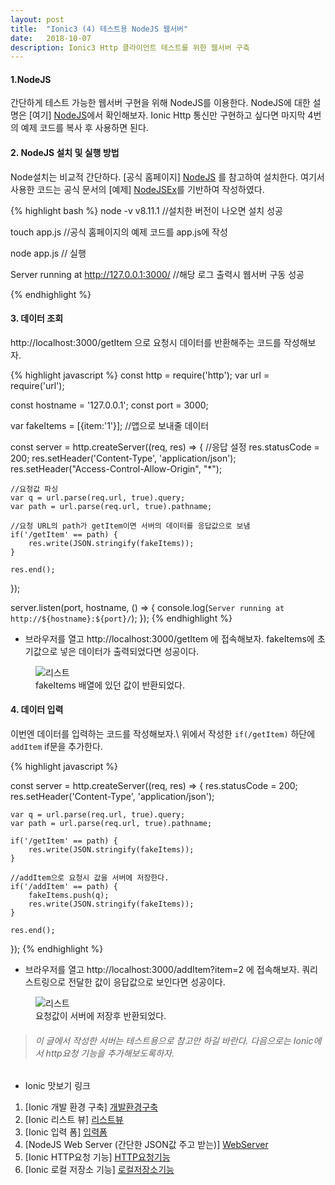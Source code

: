 ```yaml
---
layout: post
title:  "Ionic3 (4) 테스트용 NodeJS 웹서버"
date:   2018-10-07
description: Ionic3 Http 클라이언트 테스트를 위한 웹서버 구축
---
```

#### 1.NodeJS
간단하게 테스트 가능한 웹서버 구현을 위해 NodeJS를 이용한다.
NodeJS에 대한 설명은 [여기] [NodeJS]에서 확인해보자.
Ionic Http 통신만 구현하고 싶다면 마지막 4번의 예제 코드를 복사 후 사용하면 된다.

#### 2. NodeJS 설치 및 실행 방법
Node설치는 비교적 간단하다. [공식 홈페이지] [NodeJS] 를 참고하여 설치한다.
여기서 사용한 코드는 공식 문서의 [예제] [NodeJSEx]를 기반하여 작성하였다.

{% highlight bash %}
node -v
v8.11.1 //설치한 버전이 나오면 설치 성공

touch app.js
//공식 홈페이지의 예제 코드를 app.js에 작성

node app.js // 실행

Server running at http://127.0.0.1:3000/ //해당 로그 출력시 웹서버 구동 성공

{% endhighlight %}

#### 3. 데이터 조회
http://localhost:3000/getItem 으로 요청시 데이터를 반환해주는 코드를 작성해보자.

{% highlight javascript %}
const http = require('http');
var url = require('url');

const hostname = '127.0.0.1';
const port = 3000;

var fakeItems = [{item:'1'}]; //앱으로 보내줄 데이터

const server = http.createServer((req, res) => {
    //응답 설정
    res.statusCode = 200;
    res.setHeader('Content-Type', 'application/json');
    res.setHeader("Access-Control-Allow-Origin", "*");
    
    //요청값 파싱
    var q = url.parse(req.url, true).query;
    var path = url.parse(req.url, true).pathname;

    //요청 URL의 path가 getItem이면 서버의 데이터를 응답값으로 보냄
    if('/getItem' == path) {
        res.write(JSON.stringify(fakeItems));
    }

    res.end();
});

server.listen(port, hostname, () => {
    console.log(`Server running at http://${hostname}:${port}/`);
});
{% endhighlight %}

* 브라우저를 열고 http://localhost:3000/getItem 에 접속해보자. fakeItems에 초기값으로 넣은 데이터가 출력되었다면 성공이다.


<figure>
	<img src="{{ '/assets/img/post/20181007_img1.png' | prepend: site.baseurl }}" alt="리스트 "> 
	<figcaption>fakeItems 배열에 있던 값이 반환되었다.</figcaption>
</figure>

#### 4. 데이터 입력
이번엔 데이터를 입력하는 코드를 작성해보자.\\
위에서 작성한 `if(/getItem)` 하단에 `addItem`  if문을 추가한다.

{% highlight javascript %}

const server = http.createServer((req, res) => {
    res.statusCode = 200;
    res.setHeader('Content-Type', 'application/json');

    var q = url.parse(req.url, true).query;
    var path = url.parse(req.url, true).pathname;

    if('/getItem' == path) {
        res.write(JSON.stringify(fakeItems));
    }
    
    //addItem으로 요청시 값을 서버에 저장한다.
    if('/addItem' == path) {
        fakeItems.push(q);
        res.write(JSON.stringify(fakeItems));
    }

    res.end();
});
{% endhighlight %}

* 브라우저를 열고 http://localhost:3000/addItem?item=2 에 접속해보자. 쿼리 스트링으로 전달한 값이 응답값으로 보인다면 성공이다.

<figure>
	<img src="{{ '/assets/img/post/20181007_img2.png' | prepend: site.baseurl }}" alt="리스트 "> 
	<figcaption>요청값이 서버에 저장후 반환되었다.</figcaption>
</figure>

> ###### 이 글에서 작성한 서버는 테스트용으로 참고만 하길 바란다. 다음으로는 Ionic에서 http요청 기능을 추가해보도록하자.


* Ionic 맛보기 링크
1. [Ionic 개발 환경 구축] [개발환경구축]
2. [Ionic 리스트 뷰] [리스트뷰]
3. [Ionic 입력 폼] [입력폼]
4. [NodeJS Web Server (간단한 JSON값 주고 받는)] [WebServer]
5. [Ionic HTTP요청 기능] [HTTP요청기능]
6. [Ionic 로컬 저장소 기능] [로컬저장소기능]

[개발환경구축]: https://parkjungwoong.github.io/blog/Ionic3-%EA%B0%9C%EB%B0%9C-%ED%99%98%EA%B2%BD-%EC%84%A4%EC%A0%95/
[리스트뷰]: https://parkjungwoong.github.io/blog/Ionic3-%EB%A6%AC%EC%8A%A4%ED%8A%B8-%EB%B7%B0/
[입력폼]: https://parkjungwoong.github.io/blog/Ionic3-form-%EC%9E%85%EB%A0%A5/
[WebServer]: https://parkjungwoong.github.io/blog/Ionic3-%ED%85%8C%EC%8A%A4%ED%8A%B8%EC%9A%A9-NodeJS-%EC%9B%B9%EC%84%9C%EB%B2%84/
[HTTP요청기능]: https://parkjungwoong.github.io/blog/Ionic3-HTTP%EC%9A%94%EC%B2%AD-%EB%B3%B4%EB%82%B4%EA%B8%B0/
[로컬저장소기능]: https://parkjungwoong.github.io/blog/Ionic3-%EB%A1%9C%EC%BB%AC%EC%A0%80%EC%9E%A5%EC%86%8C/


[NodeJS]: https://nodejs.org/ko/
[NodeJSEx]: https://nodejs.org/dist/latest-v8.x/docs/api/synopsis.html 






